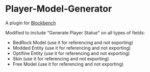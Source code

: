 # Player-Model-Generator
A plugin for [Blockbench](https://blockbench.net/)

Modified to include "Generate Player Statue" on all types of fields:
- BedRock Model (use it for referencing and not exporting)
- Modded Entity (use it for referencing and not exporting)
- Optifine Entity (use it for referencing and not exporting)
- Skin (use it for referencing and not exporting)
- Free Model (use it for referencing and not exporting)
